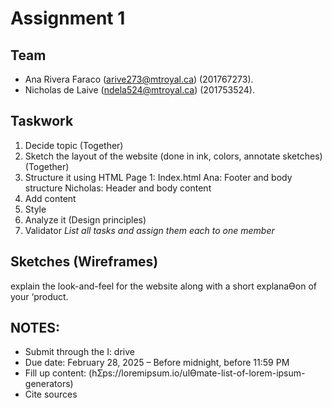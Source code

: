 # Assignment 1

## Team
- Ana Rivera Faraco (arive273@mtroyal.ca) (201767273).
- Nicholas de Laive (ndela524@mtroyal.ca) (201753524).

## Taskwork
1. Decide topic (Together)
2. Sketch the layout of the website (done in ink, colors, annotate sketches) (Together)
3. Structure it using HTML
    Page 1: Index.html
    Ana: Footer and body structure
    Nicholas: Header and body content
4. Add content
5. Style
6. Analyze it (Design principles)
7. Validator
*List all tasks and assign them each to one member*

## Sketches (Wireframes)
explain the look-and-feel for the website along with a short explanaƟon of your ‘product. 

## NOTES:
- Submit through the I: drive
- Due date: February 28, 2025 – Before midnight, before 11:59 PM
- Fill up content: (hƩps://loremipsum.io/ulƟmate-list-of-lorem-ipsum-generators)
- Cite sources



